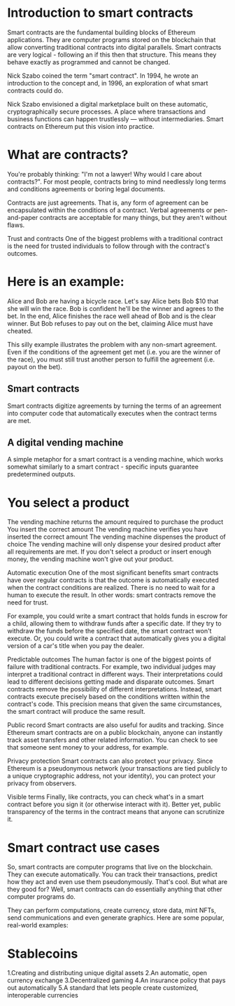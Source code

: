 # Introduction to smart contracts
Smart contracts are the fundamental building blocks of Ethereum applications. They are computer programs stored on the blockchain that allow converting traditional contracts into digital parallels. Smart contracts are very logical - following an if this then that structure. This means they behave exactly as programmed and cannot be changed.

Nick Szabo coined the term "smart contract". In 1994, he wrote an introduction to the concept and, in 1996, an exploration of what smart contracts could do.

Nick Szabo envisioned a digital marketplace built on these automatic, cryptographically secure processes. A place where transactions and business functions can happen trustlessly — without intermediaries. Smart contracts on Ethereum put this vision into practice.

# What are contracts?
You're probably thinking: "I'm not a lawyer! Why would I care about contracts?". For most people, contracts bring to mind needlessly long terms and conditions agreements or boring legal documents.

Contracts are just agreements. That is, any form of agreement can be encapsulated within the conditions of a contract. Verbal agreements or pen-and-paper contracts are acceptable for many things, but they aren't without flaws.

Trust and contracts
One of the biggest problems with a traditional contract is the need for trusted individuals to follow through with the contract's outcomes.

# Here is an example:

Alice and Bob are having a bicycle race. Let's say Alice bets Bob $10 that she will win the race. Bob is confident he'll be the winner and agrees to the bet. In the end, Alice finishes the race well ahead of Bob and is the clear winner. But Bob refuses to pay out on the bet, claiming Alice must have cheated.

This silly example illustrates the problem with any non-smart agreement. Even if the conditions of the agreement get met (i.e. you are the winner of the race), you must still trust another person to fulfill the agreement (i.e. payout on the bet).

## Smart contracts
Smart contracts digitize agreements by turning the terms of an agreement into computer code that automatically executes when the contract terms are met.

## A digital vending machine
A simple metaphor for a smart contract is a vending machine, which works somewhat similarly to a smart contract - specific inputs guarantee predetermined outputs.

# You select a product
The vending machine returns the amount required to purchase the product
You insert the correct amount
The vending machine verifies you have inserted the correct amount
The vending machine dispenses the product of choice
The vending machine will only dispense your desired product after all requirements are met. If you don't select a product or insert enough money, the vending machine won't give out your product.

Automatic execution
One of the most significant benefits smart contracts have over regular contracts is that the outcome is automatically executed when the contract conditions are realized. There is no need to wait for a human to execute the result. In other words: smart contracts remove the need for trust.

For example, you could write a smart contract that holds funds in escrow for a child, allowing them to withdraw funds after a specific date. If they try to withdraw the funds before the specified date, the smart contract won't execute. Or, you could write a contract that automatically gives you a digital version of a car's title when you pay the dealer.

Predictable outcomes
The human factor is one of the biggest points of failure with traditional contracts. For example, two individual judges may interpret a traditional contract in different ways. Their interpretations could lead to different decisions getting made and disparate outcomes. Smart contracts remove the possibility of different interpretations. Instead, smart contracts execute precisely based on the conditions written within the contract's code. This precision means that given the same circumstances, the smart contract will produce the same result.

Public record
Smart contracts are also useful for audits and tracking. Since Ethereum smart contracts are on a public blockchain, anyone can instantly track asset transfers and other related information. You can check to see that someone sent money to your address, for example.

Privacy protection
Smart contracts can also protect your privacy. Since Ethereum is a pseudonymous network (your transactions are tied publicly to a unique cryptographic address, not your identity), you can protect your privacy from observers.

Visible terms
Finally, like contracts, you can check what's in a smart contract before you sign it (or otherwise interact with it). Better yet, public transparency of the terms in the contract means that anyone can scrutinize it.

# Smart contract use cases
So, smart contracts are computer programs that live on the blockchain. They can execute automatically. You can track their transactions, predict how they act and even use them pseudonymously. That's cool. But what are they good for? Well, smart contracts can do essentially anything that other computer programs do.

They can perform computations, create currency, store data, mint NFTs, send communications and even generate graphics. Here are some popular, real-world examples:

# Stablecoins
1.Creating and distributing unique digital assets
2.An automatic, open currency exchange
3.Decentralized gaming
4.An insurance policy that pays out automatically
5.A standard that lets people create customized, interoperable currencies
